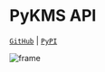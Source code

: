 # PyKMS API

[`GitHub`](https://github.com/joe733/py-kms-api) | [`PyPI`](https://pypi.org/project/py-kms-api/)

![frame](https://github.com/joe733/py-kms-api/assets/38415384/739cf26c-2269-4a62-b681-42fd18fe93a2)
